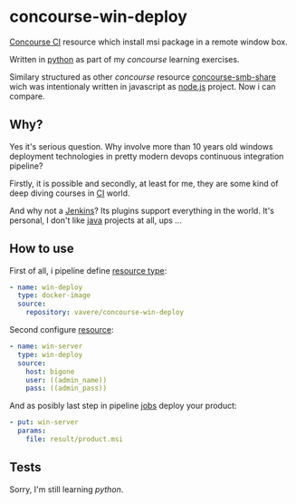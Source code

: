 # concourse-win-deploy

[Concourse CI](https://concourse-ci.org/) resource which install msi package in a remote window box.

Written in [python](https://www.python.org/) as part of my *concourse* learning exercises.

Similary structured as other *concourse*  resource [concourse-smb-share](https://github.com/vavere/concourse-smb-share) wich was intentionaly written in javascript as [node.js](https://nodejs.org/en/) project. Now i can compare.

## Why?

Yes it's serious question. Why involve more than 10 years old windows deployment technologies in pretty modern devops continuous integration pipeline? 

Firstly, it is possible and secondly, at least for me, they are some kind of deep diving courses in [CI](https://en.wikipedia.org/wiki/Continuous_integration) world.

And why not a [Jenkins](https://jenkins.io/)? Its plugins support everything in the world. It's personal, I don't like [java](https://www.java.com/en/) projects at all, ups ...

## How to use

First of all, i pipeline define [resource type](https://concourse-ci.org/resource-types.html):

```yaml
- name: win-deploy
  type: docker-image
  source:
    repository: vavere/concourse-win-deploy
```

Second configure [resource](https://concourse-ci.org/resources.html):

```yaml
- name: win-server
  type: win-deploy
  source:
    host: bigone
    user: ((admin_name))
    pass: ((admin_pass))
```

And as posibly last step in pipeline [jobs](https://concourse-ci.org/jobs.html) deploy your product:

```yaml
- put: win-server
  params:
    file: result/product.msi
```

## Tests

Sorry, I'm still learning *python*.